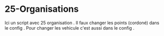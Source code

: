 # 25-Organisations
Ici un script avec 25 organisation .
Il faux changer les points (cordoné) dans le config .
Pour changer les vehicule c'est aussi dans le config .
